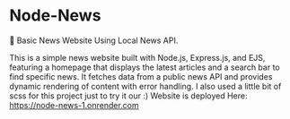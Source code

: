 # Node-News
 📰 Basic News Website Using Local News API.



This is a simple news website built with Node.js, Express.js, and EJS, featuring a homepage that displays the latest articles and a search bar to find specific news. It fetches data from a public news API and provides dynamic rendering of content with error handling. I also used a little bit of scss for this project just to try it our :)
Website is deployed Here: https://node-news-1.onrender.com
